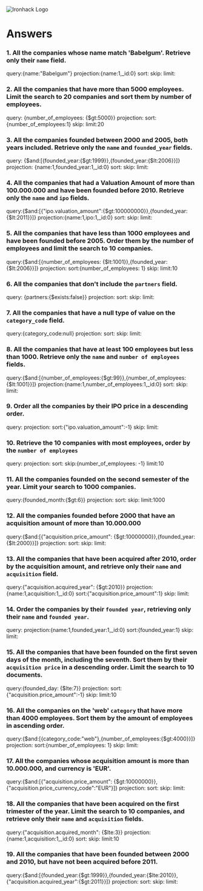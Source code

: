 ![Ironhack Logo](https://i.imgur.com/1QgrNNw.png)

# Answers
### 1. All the companies whose name match 'Babelgum'. Retrieve only their `name` field.
<!-- Your Code Goes Here -->
query:{name:"Babelgum"}
projection:{name:1,_id:0}
sort:
skip:
limit:
### 2. All the companies that have more than 5000 employees. Limit the search to 20 companies and sort them by **number of employees**.
<!-- Your Code Goes Here -->
query: {number_of_employees: {$gt:5000}}
projection:
sort:{number_of_employees:1}
skip:
limit:20
### 3. All the companies founded between 2000 and 2005, both years included. Retrieve only the `name` and `founded_year` fields.
<!-- Your Code Goes Here -->
query: {$and:[{founded_year:{$gt:1999}},{founded_year:{$lt:2006}}]}
projection: {name:1,founded_year:1,_id:0}
sort:
skip:
limit:
### 4. All the companies that had a Valuation Amount of more than 100.000.000 and have been founded before 2010. Retrieve only the `name` and `ipo` fields.
<!-- Your Code Goes Here -->
query:{$and:[{"ipo.valuation_amount":{$gt:100000000}},{founded_year:{$lt:2011}}]}
projection:{name:1,ipo:1,_id:0}
sort:
skip:
limit:
### 5. All the companies that have less than 1000 employees and have been founded before 2005. Order them by the number of employees and limit the search to 10 companies.
<!-- Your Code Goes Here -->
query:{$and:[{number_of_employees: {$lt:1001}},{founded_year:{$lt:2006}}]}
projection:
sort:{number_of_employees: 1}
skip:
limit:10
### 6. All the companies that don't include the `partners` field.
<!-- Your Code Goes Here -->
query: {partners:{$exists:false}}
projection:
sort:
skip:
limit:
### 7. All the companies that have a null type of value on the `category_code` field.
<!-- Your Code Goes Here -->
query:{category_code:null}
projection:
sort:
skip:
limit:
### 8. All the companies that have at least 100 employees but less than 1000. Retrieve only the `name` and `number of employees` fields.
<!-- Your Code Goes Here -->
query:{$and:[{number_of_employees:{$gt:99}},{number_of_employees:{$lt:1001}}]}
projection:{name:1,number_of_employees:1,_id:0}
sort:
skip:
limit:
### 9. Order all the companies by their IPO price in a descending order.
<!-- Your Code Goes Here -->
query:
projection:
sort:{"ipo.valuation_amount":-1}
skip:
limit:
### 10. Retrieve the 10 companies with most employees, order by the `number of employees`
<!-- Your Code Goes Here -->
query:
projection:
sort:
skip:{number_of_employees: -1}
limit:10
### 11. All the companies founded on the second semester of the year. Limit your search to 1000 companies.
<!-- Your Code Goes Here -->
query:{founded_month:{$gt:6}}
projection:
sort:
skip:
limit:1000
### 12. All the companies founded before 2000 that have an acquisition amount of more than 10.000.000
<!-- Your Code Goes Here -->
query:{$and:[{"acquisition.price_amount": {$gt:10000000}},{founded_year:{$lt:2000}}]}
projection:
sort:
skip:
limit:
### 13. All the companies that have been acquired after 2010, order by the acquisition amount, and retrieve only their `name` and `acquisition` field.
<!-- Your Code Goes Here -->
query:{"acquisition.acquired_year": {$gt:2010}}
projection:{name:1,acquisition:1,_id:0}
sort:{"acquisition.price_amount":1}
skip:
limit:
### 14. Order the companies by their `founded year`, retrieving only their `name` and `founded year`.
<!-- Your Code Goes Here -->
query:
projection:{name:1,founded_year:1,_id:0}
sort:{founded_year:1}
skip:
limit:
### 15. All the companies that have been founded on the first seven days of the month, including the seventh. Sort them by their `acquisition price` in a descending order. Limit the search to 10 documents.
<!-- Your Code Goes Here -->
query:{founded_day: {$lte:7}}
projection:
sort:{"acquisition.price_amount":-1}
skip:
limit:10
### 16. All the companies on the 'web' `category` that have more than 4000 employees. Sort them by the amount of employees in ascending order.
<!-- Your Code Goes Here -->
query:{$and:[{category_code:"web"},{number_of_employees:{$gt:4000}}]}
projection:
sort:{number_of_employees: 1}
skip:
limit:
### 17. All the companies whose acquisition amount is more than 10.000.000, and currency is 'EUR'.
<!-- Your Code Goes Here -->
query:{$and:[{"acquisition.price_amount": {$gt:10000000}},{"acquisition.price_currency_code":"EUR"}]}
projection:
sort:
skip:
limit:
### 18. All the companies that have been acquired on the first trimester of the year. Limit the search to 10 companies, and retrieve only their `name` and `acquisition` fields.
<!-- Your Code Goes Here -->
query:{"acquisition.acquired_month": {$lte:3}}
projection:{name:1,acquisition:1,_id:0}
sort:
skip:
limit:10
### 19. All the companies that have been founded between 2000 and 2010, but have not been acquired before 2011.
<!-- Your Code Goes Here -->
query:{$and:[{founded_year:{$gt:1999}},{founded_year:{$lte:2010}},{"acquisition.acquired_year":{$gt:2011}}]}
projection:
sort:
skip:
limit:
